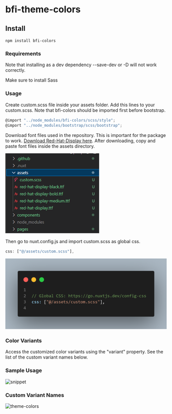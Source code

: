 # bfi-theme-colors

## Install

```
npm install bfi-colors
```

### Requirements

Note that installing as a dev dependency --save-dev 
or -D will not work correctly.

Make sure to install Sass


### Usage


Create custom.scss file inside your assets folder.
Add this lines to your custom.scss.
Note that bfi-colors should be imported first before bootstrap.

```js live=true
@import "../node_modules/bfi-colors/scss/style";
@import "../node_modules/bootstrap/scss/bootstrap";
```


Download font files used in the repository.
This is important for the package to work.
[Download Red-Hat-Display here](https://github.com/jiharaguiapal/bfi-theme/tree/main/scss).
After downloading, copy and paste font files inside the assets directory.

![assets](https://github.com/jiharaguiapal/bfi-theme/blob/main/scss/assets.png)


Then go to nuxt.config.js and import custom.scss as global css.


```js live=true
css: ["@/assets/custom.scss"],
```
![nuxt](https://github.com/jiharaguiapal/bfi-theme/blob/main/scss/nuxt-add-css.png)

<!-- 
```css live=true

  "bfi-success":#00A651,
  "bfi-danger":#E84D2E,
  "bfi-warning":#FEC006,
  "bfi-edit":#EE8400,
  "bfi-text":#363636,
  "bfi-subtext":#193C2A,
``` -->

### Color Variants

Access the customized color variants using the "variant" property.
See the list of the custom variant names below.


### Sample Usage

![snippet](https://github.com/jiharaguiapal/bfi-theme/blob/main/scss/snippet.png)


### Custom Variant Names

![theme-colors](https://github.com/jiharaguiapal/bfi-theme/blob/main/scss/theme-colors.png)

<!-- ### Compiles and minifies for production

```
npm run build
```

### Lints and fixes files

```
npm run lint
```

### Customize configuration -->

<!-- See [Configuration Reference](https://cli.vuejs.org/config/).
"# publish-test"
"# publish-test" -->

